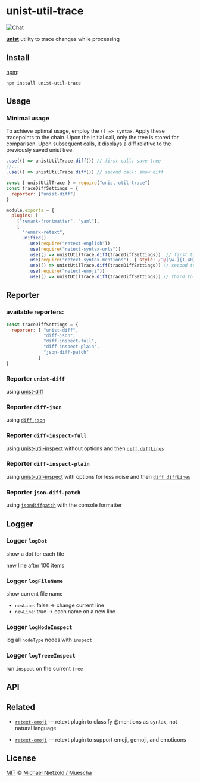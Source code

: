 # unist-util-trace

[![Chat][chat-badge]][chat]

[**unist**][unist] utility to trace changes while processing

## Install

[npm][]:

```shell
npm install unist-util-trace
```

## Usage

### Minimal usage

To achieve optimal usage, employ the `() => syntax`. Apply these tracepoints to the chain. Upon the initial call, only the tree is stored for comparison. Upon subsequent calls, it displays a diff relative to the previously saved unist tree.

```js
.use(() => unistUtilTrace.diff()) // first call: save tree
//...
.use(() => unistUtilTrace.diff()) // second call: show diff
```



```js
const { unistUtilTrace } = require("unist-util-trace")
const traceDiffSettings = {
  reporter: ["unist-diff"]
}
```

```js
module.exports = {
  plugins: [
    ["remark-frontmatter", "yaml"],
    [
      "remark-retext",
      unified()
        .use(require("retext-english"))
        .use(require("retext-syntax-urls"))
        .use(() => unistUtilTrace.diff(traceDiffSettings))  // first to set tracepoint
        .use(require("retext-syntax-mentions"), { style: /^@[\w-]{1,40}$/ })
        .use(() => unistUtilTrace.diff(traceDiffSettings)) // second to see diffs from mentions
        .use(require("retext-emoji"))
        .use(() => unistUtilTrace.diff(traceDiffSettings)) // third to see diffs in retext-emoji
```

## Reporter

### available reporters:

```js
const traceDiffSettings = {
  reporter: [ "unist-diff", 
              "diff-json", 
              "diff-inspect-full", 
              "diff-inspect-plain", 
              "json-diff-patch"
            ]
}
```

### Reporter `unist-diff`

using [unist-diff](https://github.com/syntax-tree/unist-diff)
 
### Reporter `diff-json`

using [`diff.json`](https://github.com/kpdecker/jsdiff)

### Reporter `diff-inspect-full`

using [unist-util-inspect](https://github.com/syntax-tree/unist-util-inspect) without options and then [`diff.diffLines`](https://github.com/kpdecker/jsdiff)

### Reporter `diff-inspect-plain`

using [unist-util-inspect](https://github.com/syntax-tree/unist-util-inspect) with options for less noise and then [`diff.diffLines`](https://github.com/kpdecker/jsdiff)
 
### Reporter `json-diff-patch`

using [`jsondiffpatch`](https://github.com/benjamine/jsondiffpatch) with the console formatter


## Logger

### Logger `logDot`

show a dot for each file

new line after 100 items

### Logger `logFileName`

show current file name

- `newLine`: false -> change current line
- `newLine`: true -> each name on a new line


### Logger `logNodeInspect`

log all `nodeType` nodes with `inspect`

### Logger `logTreeeInspect`

run `inspect` on the current `tree`

## API

### 

## Related

- [`retext-emoji`](https://github.com/retextjs/retext-syntax-mentions)
  — retext plugin to classify @mentions as syntax, not natural language

- [`retext-emoji`](https://github.com/retextjs/retext-emoji)
  — retext plugin to support emoji, gemoji, and emoticons

## License

[MIT][license] © [Michael Nietzold / Muescha](https://github.com/muescha/unist-util-trace)

<!-- Definition -->

[chat-badge]: https://img.shields.io/badge/chat-spectrum-7b16ff.svg
[chat]: https://spectrum.chat/unified/syntax-tree
[npm]: https://docs.npmjs.com/cli/install
[license]: license
[unist]: https://github.com/syntax-tree/unist

